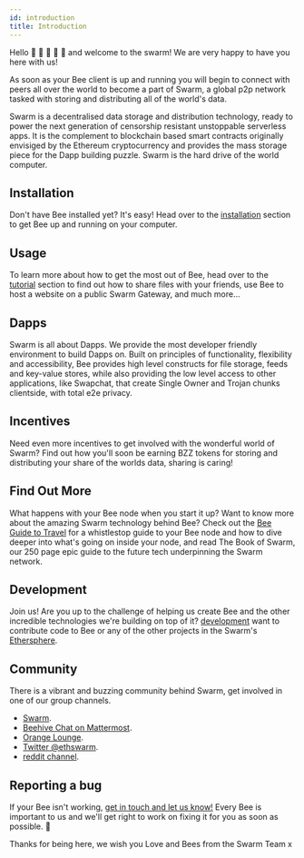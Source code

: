 ```yaml
---
id: introduction
title: Introduction
---
```


Hello 🐝 🐝 🐝 🐝 🐝 and welcome to the swarm! We are very happy to have you here with us! 

As soon as your Bee client is up and running you will begin to connect with peers all over the world to become a part of Swarm, a global p2p network tasked with storing and distributing all of the world's data.

Swarm is a decentralised data storage and distribution technology, ready to power the next generation of censorship resistant unstoppable serverless apps. It is the complement to blockchain based smart contracts originally envisiged by the Ethereum cryptocurrency and provides the mass storage piece for the Dapp building puzzle. Swarm is the hard drive of the world computer.

## Installation
Don't have Bee installed yet? It's easy! Head over to the [installation](/bee-docs/installation.html) section to get Bee up and running on your computer.

## Usage
To learn more about how to get the most out of Bee, head over to the [tutorial](/bee-docs/tutorial.html) section to find out how to share files with your friends, use Bee to host a website on a public Swarm Gateway, and much more...

## Dapps
Swarm is all about Dapps. We provide the most developer friendly environment to build Dapps on. Built on principles of functionality, flexibility and accessibility, Bee provides high level constructs for file storage, feeds and key-value stores, while also providing the low level access to other applications, like Swapchat, that create Single Owner and Trojan chunks clientside, with total e2e privacy.

## Incentives
Need even more incentives to get involved with the wonderful world of Swarm? Find out how you'll soon be earning BZZ tokens for storing and distributing your share of the worlds data, sharing is caring!

## Find Out More
What happens with your Bee node when you start it up? Want to know more about the amazing Swarm technology behind Bee? Check out the [Bee Guide to Travel](/bee-docs/tutorial.html) for a whistlestop guide to your Bee node and how to dive deeper into what's going on inside your node, and read The Book of Swarm, our 250 page epic guide to the future tech underpinning the Swarm network.

## Development
Join us! Are you up to the challenge of helping us create Bee and the other incredible technologies we're building on top of it? [development](/bee-docs/development.html) want to contribute code to Bee or any of the other projects in the Swarm's [Ethersphere](https://github.com/ethersphere).

## Community
There is a vibrant and buzzing community behind Swarm, get involved in one of our group channels.

- [Swarm](http://swarm.ethereum.org).
- [Beehive Chat on Mattermost](https://beehive.ethswarm.org/).
- [Orange Lounge](https://t.me/joinchat/GoVG8RHYjUpD_-bEnLC4EQ).
- [Twitter @ethswarm](https://twitter.com/ethswarm).
- [reddit channel](https://www.reddit.com/r/ethswarm/).

## Reporting a bug
If your Bee isn't working, [get in touch and let us know!](https://github.com/ethersphere/bee/issues) Every Bee is important to us and we'll get right to work on fixing it for you as soon as possible. 🐝

Thanks for being here, we wish you Love and Bees from the Swarm Team x


